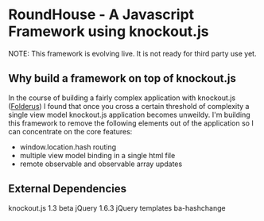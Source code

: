 # RoundHouse - A Javascript Framework using knockout.js #

NOTE: This framework is evolving live.  It is not ready for third party use yet.

## Why build a framework on top of knockout.js ##

In the course of building a fairly complex application with knockout.js ([Folderus](https://www.folderus.com/)) I found that once you cross a certain threshold of complexity a single view model knockout.js application becomes unweildy.  I'm building this framework to remove the following elements out of the application so I can concentrate on the core features:

- window.location.hash routing
- multiple view model binding in a single html file
- remote observable and observable array updates

## External Dependencies ##

knockout.js 1.3 beta
jQuery 1.6.3
jQuery templates
ba-hashchange

